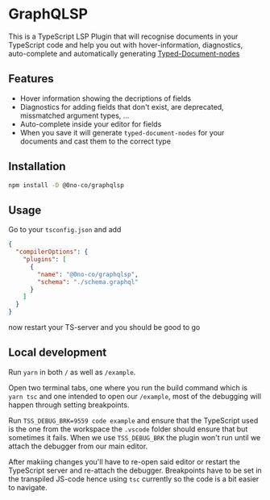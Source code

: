 # GraphQLSP

This is a TypeScript LSP Plugin that will recognise documents in your
TypeScript code and help you out with hover-information, diagnostics,
auto-complete and automatically generating [Typed-Document-nodes](https://the-guild.dev/graphql/codegen/plugins/typescript/typed-document-node)

## Features

- Hover information showing the decriptions of fields
- Diagnostics for adding fields that don't exist, are deprecated, missmatched argument types, ...
- Auto-complete inside your editor for fields
- When you save it will generate `typed-document-nodes` for your documents and cast them to the correct type

## Installation

```sh
npm install -D @0no-co/graphqlsp
```

## Usage

Go to your `tsconfig.json` and add

```json
{
  "compilerOptions": {
    "plugins": [
      {
        "name": "@0no-co/graphqlsp",
        "schema": "./schema.graphql"
      }
    ]
  }
}
```

now restart your TS-server and you should be good to go

## Local development

Run `yarn` in both `/` as well as `/example`.

Open two terminal tabs, one where you run the build command which is `yarn tsc` and one
intended to open our `/example`, most of the debugging will happen through setting breakpoints.

Run `TSS_DEBUG_BRK=9559 code example` and ensure that the TypeScript used is the one from the workspace
the `.vscode` folder should ensure that but sometimes it fails. When we use `TSS_DEBUG_BRK` the plugin
won't run until we attach the debugger from our main editor.

After makiing changes you'll have to re-open said editor or restart the TypeScript server and re-attach the
debugger. Breakpoints have to be set in the transpiled JS-code hence using `tsc` currently so the code is a
bit easier to navigate.
